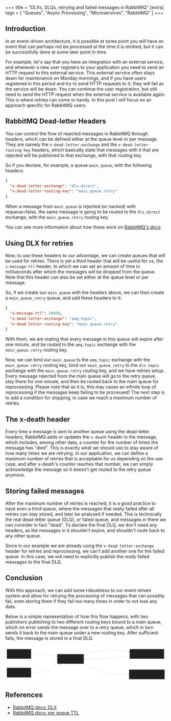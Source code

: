 +++
title = "DLXs, DLQs, retrying and failed messages in RabbitMQ"
[extra]
tags = [ "Queues", "Async Processing", "Microservices", "RabbitMQ" ]
+++

## Introduction

In an event-driven architecture, it is possible at some point you will have an event that can perhaps
not be processed at the time it is emitted, but it can be successfully done at some later point in
time.

For example, let's say that you have an integration with an external service, and whenever a new
user registers to your application you need to send an HTTP request to this external service. This
external service often stays down for maintenance on Monday mornings, and if you have users registered
in this period and try to send HTTP requests to it, they will fail as the service will be down.
You can continue the user registration, but still need to send the HTTP request when the external service
is available again. This is where retries can come in handy. In this post I will focus on an approach
specific for RabbitMQ users.

## RabbitMQ Dead-letter Headers

You can control the flow of rejected messages in RabbitMQ through headers, which can be defined either
at the queue level or per message. They are namely the `x-dead-letter-exchange` and the
`x-dead-letter-routing-key` headers, which basically state that messages with it that are rejected
will be published to that exchange, with that routing key.

So if you declare, for example, a queue `main_queue`, with the following headers:

```json
{
  "x-dead-letter-exchange": "dlx.direct",
  "x-dead-letter-routing-key": "main_queue.retry"
}
```

When a message from `main_queue` is rejected (or nacked) with requeue=false, the same message is
going to be routed to the `dlx.direct` exchange, with the `main_queue.retry` routing key.

You can see more information about how these work on [RabbitMQ's docs](https://www.rabbitmq.com/docs/dlx).

## Using DLX for retries

Now, to use these headers to our advantage, we can create queues that will be used for retries.
There is yet a third header that will be useful for us, the `x-message-ttl` header, to which
we can set an amount of time in milliseconds after which the messages will be dropped from the queue.
Note that this header can also be set either at the queue level or per message.

So, if we create our `main_queue` with the headers above, we can then create a `main_queue_retry`
queue, and add these headers to it:

```json
{
  "x-message-ttl": 60000,
  "x-dead-letter-exchange": "amq.topic",
  "x-dead-letter-routing-key": "main_queue.retry"
}
```

With them, we are stating that every message in this queue will expire after one minute, and be
routed to the `amq.topic` exchange with the `main_queue.retry` routing key.

Now, we can bind our `main_queue` to the `amq.topic` exchange with the `main_queue.retry` routing key,
bind our `main_queue_retry` to the `dlx.topic` exchange with the `main_queue.retry` routing key, and
we have retries setup. Every message rejected from the main queue will go to the retry queue, stay
there for one minute, and then be routed back to the main queue for reprocessing. Please note that
as it is, this may cause an infinite loop of reprocessing if the messages keep failing to be processed!
The next step is to add a condition for stopping, in case we reach a maximum number of retries.

## The x-death header

Every time a message is sent to another queue using the dead-letter headers, RabbitMQ adds or
updates the `x-death` header in the message, which includes, among other data, a counter
for the number of times the message has "died". This is exactly what we should use to stay aware of how many
times we are retrying. In our application, we can define a maximum number of retries that is
acceptable for us depending on the use case, and after x-death's counter reaches that number, we
can simply acknowledge the message so it doesn't get routed to the retry queue anymore.

## Storing failed messages

After the maximum number of retries is reached, it is a good practice to have even a third queue,
where the messages that really failed after all retries can stay stored, and later be analyzed if
needed. This is technically the real dead-letter queue (DLQ), or failed queue, and messages in there
we can consider in fact "dead". To declare the final DLQ, we don't need any headers, as the messages
in it shouldn't expire, and shouldn't route back to any other queue.

Since in our example we are already using the `x-dead-letter-exchange` header for retries and reprocessing,
we can't add another one for the failed queue. In this case, we will need to explicitly publish the
_really_ failed messages to the final DLQ.

## Conclusion

With this approach, we can add some robustness to our event-driven system and allow for retrying
the processing of messages that can possibly fail, even storing them if they fail too many times in
order to not lose any data.

Below is a simple representation of how this flow happens, with two publishers publishing to
two different routing keys bound to a main queue, which on error sends the message over to a retry queue,
which in turn sends it back to the main queue under a new routing key. After sufficient fails, the
message is stored in a final DLQ.

![Queue flow](/assets/queues.svg)

## References

- [RabbitMQ docs: DLX](https://www.rabbitmq.com/docs/dlx)
- [RabbitMQ docs: per queue TTL](https://www.rabbitmq.com/docs/ttl#per-queue-message-ttl)
